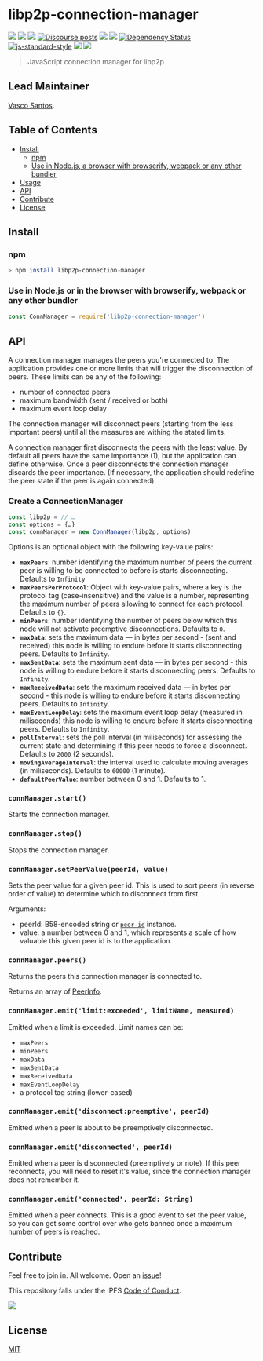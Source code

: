 # libp2p-connection-manager

[![](https://img.shields.io/badge/made%20by-Protocol%20Labs-blue.svg?style=flat-square)](http://protocol.ai)
[![](https://img.shields.io/badge/project-libp2p-yellow.svg?style=flat-square)](http://libp2p.io/)
[![](https://img.shields.io/badge/freenode-%23libp2p-yellow.svg?style=flat-square)](http://webchat.freenode.net/?channels=%23libp2p)
[![Discourse posts](https://img.shields.io/discourse/https/discuss.libp2p.io/posts.svg)](https://discuss.libp2p.io)
[![](https://img.shields.io/codecov/c/github/libp2p/js-libp2p-connection-manager.svg?style=flat-square)](https://codecov.io/gh/libp2p/js-libp2p-connection-manager)
[![](https://img.shields.io/travis/libp2p/js-libp2p-connection-manager.svg?style=flat-square)](https://travis-ci.com/libp2p/js-libp2p-connection-manager)
[![Dependency Status](https://david-dm.org/libp2p/js-libp2p-connection-manager.svg?style=flat-square)](https://david-dm.org/libp2p/js-libp2p-connection-manager)
[![js-standard-style](https://img.shields.io/badge/code%20style-standard-brightgreen.svg?style=flat-square)](https://github.com/feross/standard)
![](https://img.shields.io/badge/npm-%3E%3D6.0.0-orange.svg?style=flat-square)
![](https://img.shields.io/badge/Node.js-%3E%3D10.0.0-orange.svg?style=flat-square)

> JavaScript connection manager for libp2p

## Lead Maintainer

[Vasco Santos](https://github.com/vasco-santos).

## Table of Contents

- [Install](#install)
  - [npm](#npm)
  - [Use in Node.js, a browser with browserify, webpack or any other bundler](##use-in-nodejs-or-in-the-browser-with-browserify-webpack-or-any-other-bundler)
- [Usage](#usage)
- [API](#api)
- [Contribute](#contribute)
- [License](#license)

## Install

### npm

```bash
> npm install libp2p-connection-manager
```

### Use in Node.js or in the browser with browserify, webpack or any other bundler

```js
const ConnManager = require('libp2p-connection-manager')
```


## API

A connection manager manages the peers you're connected to. The application provides one or more limits that will trigger the disconnection of peers. These limits can be any of the following:

* number of connected peers
* maximum bandwidth (sent / received or both)
* maximum event loop delay

The connection manager will disconnect peers (starting from the less important peers) until all the measures are withing the stated limits.

A connection manager first disconnects the peers with the least value. By default all peers have the same importance (1), but the application can define otherwise. Once a peer disconnects the connection manager discards the peer importance. (If necessary, the application should redefine the peer state if the peer is again connected).


### Create a ConnectionManager

```js
const libp2p = // …
const options = {…}
const connManager = new ConnManager(libp2p, options)
```

Options is an optional object with the following key-value pairs:

* **`maxPeers`**: number identifying the maximum number of peers the current peer is willing to be connected to before is starts disconnecting. Defaults to `Infinity`
* **`maxPeersPerProtocol`**: Object with key-value pairs, where a key is the protocol tag (case-insensitive) and the value is a number, representing the maximum number of peers allowing to connect for each protocol. Defaults to `{}`.
* **`minPeers`**: number identifying the number of peers below which this node will not activate preemptive disconnections. Defaults to `0`.
* **`maxData`**: sets the maximum data — in bytes per second -  (sent and received) this node is willing to endure before it starts disconnecting peers. Defaults to `Infinity`.
* **`maxSentData`**: sets the maximum sent data — in bytes per second -  this node is willing to endure before it starts disconnecting peers. Defaults to `Infinity`.
* **`maxReceivedData`**: sets the maximum received data — in bytes per second -  this node is willing to endure before it starts disconnecting peers. Defaults to `Infinity`.
* **`maxEventLoopDelay`**: sets the maximum event loop delay (measured in miliseconds) this node is willing to endure before it starts disconnecting peers. Defaults to `Infinity`.
* **`pollInterval`**: sets the poll interval (in miliseconds) for assessing the current state and determining if this peer needs to force a disconnect. Defaults to `2000` (2 seconds).
* **`movingAverageInterval`**: the interval used to calculate moving averages (in miliseconds). Defaults to `60000` (1 minute).
* **`defaultPeerValue`**: number between 0 and 1. Defaults to 1.


### `connManager.start()`

Starts the connection manager.

### `connManager.stop()`

Stops the connection manager.


### `connManager.setPeerValue(peerId, value)`

Sets the peer value for a given peer id. This is used to sort peers (in reverse order of value) to determine which to disconnect from first.

Arguments:

* peerId: B58-encoded string or [`peer-id`](https://github.com/libp2p/js-peer-id) instance.
* value: a number between 0 and 1, which represents a scale of how valuable this given peer id is to the application.

### `connManager.peers()`

Returns the peers this connection manager is connected to.

Returns an array of [PeerInfo](https://github.com/libp2p/js-peer-info).

### `connManager.emit('limit:exceeded', limitName, measured)`

Emitted when a limit is exceeded. Limit names can be:

* `maxPeers`
* `minPeers`
* `maxData`
* `maxSentData`
* `maxReceivedData`
* `maxEventLoopDelay`
* a protocol tag string (lower-cased)


### `connManager.emit('disconnect:preemptive', peerId)`

Emitted when a peer is about to be preemptively disconnected.

### `connManager.emit('disconnected', peerId)`

Emitted when a peer is disconnected (preemptively or note). If this peer reconnects, you will need to reset it's value, since the connection manager does not remember it.

### `connManager.emit('connected', peerId: String)`

Emitted when a peer connects. This is a good event to set the peer value, so you can get some control over who gets banned once a maximum number of peers is reached.


## Contribute

Feel free to join in. All welcome. Open an [issue](https://github.com/libp2p/js-libp2p-connection-manager/issues)!

This repository falls under the IPFS [Code of Conduct](https://github.com/ipfs/community/blob/master/code-of-conduct.md).

[![](https://cdn.rawgit.com/jbenet/contribute-ipfs-gif/master/img/contribute.gif)](https://github.com/ipfs/community/blob/master/contributing.md)

## License

[MIT](LICENSE)
